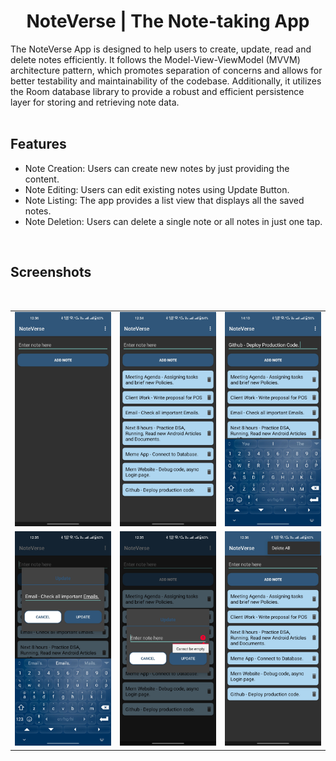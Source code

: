 <div align="center">
        
# NoteVerse | The Note-taking App

</div>

<div align="left">
The NoteVerse App is designed to help users to create, update, read and delete notes efficiently. It follows the Model-View-ViewModel (MVVM) architecture pattern, which promotes separation of concerns and allows for better testability and maintainability of the codebase. Additionally, it utilizes the Room database library to provide a robust and efficient persistence layer for storing and retrieving note data.

</div>
<br>

## Features

- Note Creation: Users can create new notes by just providing the content.
- Note Editing: Users can edit existing notes using Update Button.
- Note Listing: The app provides a list view that displays all the saved notes. 
- Note Deletion: Users can delete a single note or all notes in just one tap.
<br>

## Screenshots
<br>

<table>
    <tr>
        <td><img src = "/Screenshots/1.jpg" ></td>
        <td><img src = "/Screenshots/2.jpg" ></td>
        <td><img src = "/Screenshots/3.jpg" ></td>
    </tr>
    <tr>
        <td><img src = "/Screenshots/4.jpg" ></td>
        <td><img src = "/Screenshots/5.jpg" ></td>
        <td><img src = "/Screenshots/6.jpg" ></td>
    </tr>
</table>  

<br>
